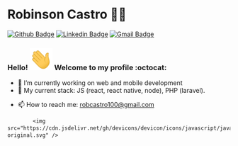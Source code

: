 # Robinson Castro :man_technologist:

[![Github Badge](https://img.shields.io/badge/-Github-000?style=flat-square&logo=Github&logoColor=white&link=https://github.com/lucasgdb)](https://github.com/RobinsonCastro)
[![Linkedin Badge](https://img.shields.io/badge/-LinkedIn-blue?style=flat-square&logo=Linkedin&logoColor=white&link=https://www.linkedin.com/in/rebeccamanzi/)](https://www.linkedin.com/in/robinson-castro-094b05a3/)
[![Gmail Badge](https://img.shields.io/badge/-Gmail-c14438?style=flat-square&logo=Gmail&logoColor=white&link=mailto:rebeccamanzi@gmail.com)](mailto:robcastro100@gmail.com)

### Hello! <img style="margin: 0 auto" src="https://github.com/ABSphreak/ABSphreak/blob/master/gifs/Hi.gif" height="50"> Welcome to my profile :octocat:

<!--
**RobinsonCastro/RobinsonCastro** is a ✨ _special_ ✨ repository because its `README.md` (this file) appears on your GitHub profile. -->

- 🔭 I’m currently working on web and mobile development
- 🌱 My current stack: JS (react, react native, node), PHP (laravel).
<!-- - 👯 I’m looking to collaborate on  -->
<!-- - 🤔 I’m looking for help with -->
<!-- - 💬 Ask me about ... -->
- 📫 How to reach me: robcastro100@gmail.com
<!-- - 😄 Pronouns: ... -->
<!-- - ⚡ Fun fact: ... -->


            <img src="https://cdn.jsdelivr.net/gh/devicons/devicon/icons/javascript/javascript-original.svg" />
          

